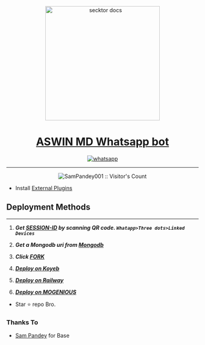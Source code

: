   <p align="center">  
  <a href="https://secktoruserbot.onrender.com/">
    <img alt="secktor docs" height="300" src="https://i.imgur.com/FhcCl8B.jpeg">
    <h1 align="center">ASWIN MD Whatsapp bot</h1>
  </a>
</p>
   
<p align="center">

  <a aria-label="Join our chats" href="https://chat.whatsapp.com/Fo5bT3lQSF53NfJp0u9BqJ" target="_blank">
    <img alt="whatsapp" src="https://img.shields.io/badge/Join Group-25D366?style=for-the-badge&logo=whatsapp&logoColor=white" />
  </a>
 
</p>


---

<p align="center"><img src="https://profile-counter.glitch.me/{SamPandey001}/count.svg" alt="SamPandey001 :: Visitor's Count" /></p>

 
- Install [External Plugins](https://github.com)
## Deployment Methods
---
1. ***Get [SESSION-ID](https://secktoruserbot.onrender.com/) by scanning QR code. `Whatapp>Three dots>Linked Devices`***
2.  ***Get a Mongodb uri from [Mongodb](https://www.mongodb.com)***
3.  ***Click [FORK](https://github.com/Sparkymon777/ASWIN-MD/fork)***

4. ***[Deploy on Koyeb](https://secktoruserbot.onrender.com/koyeb)***

5.  ***[Deploy on Railway](https://railway.app/new/template/9Mj_YE)***
6. ***[Deploy on MOGENIOUS](https://github.com/SamPandey001/Secktor-Md/wiki/Deploy-on-MOGENIOUS)***

- Star ⭐ repo Bro.
### Thanks To

- [Sam Pandey](https://github.com/SamPandey001) for Base
